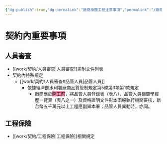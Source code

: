 ```yaml
---
{"dg-publish":true,"dg-permalink":"廠商承攬工程注意事項","permalink":"/廠商承攬工程注意事項/"}
---
```



# 契約內重要事項

## 人員審查
- [[work/契約/人員審查\|人員審查]]需附文件列表
- 契約內特殊規定
	- [[work/契約/人員審查#品管人員\|品管人員]]
		- 依據經濟部水利署廠商品質管制規定第5條第3項第1款規定
			- 廠商應於<mark style="background: #FF5582A6;">開工前</mark>，將品管人員登錄表（表八）、品管人員相關學經歷一覽表（表八之一）及資格證明文件影本函報執行機關審核，新台幣五千萬元以上工程應副知本署；品管人員異動時，亦同。

## 工程保險
- [[work/契約/工程保險\|工程保險]]相關規定